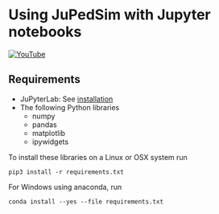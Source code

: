 # Using JuPedSim with Jupyter notebooks 

[![YouTube](https://img.youtube.com/vi/ZI3zBBR4c8w/0.jpg)](https://www.youtube.com/watch?v=ZI3zBBR4c8w)

## Requirements

- JuPyterLab: See [installation](https://jupyterlab.readthedocs.io/en/stable/getting_started/installation.html)
- The following Python libraries
  - numpy
  - pandas
  - matplotlib
  - ipywidgets

To install these libraries on a Linux or OSX system run 

```
pip3 install -r requirements.txt
```

For Windows using anaconda, run

```
conda install --yes --file requirements.txt
```